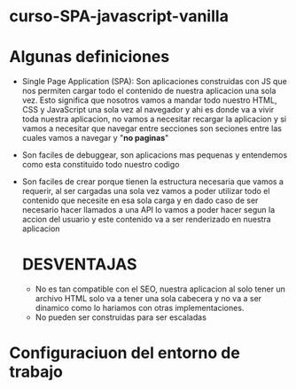 # curso-SPA-javascript-vanilla

# Algunas definiciones 
- Single Page Application (SPA): Son aplicaciones construidas con JS que nos permiten cargar todo el contenido de nuestra aplicacion una sola vez. Esto significa que nosotros vamos a mandar todo nuestro HTML, CSS y JavaScript una sola vez al navegador y ahi es donde va a vivir toda nuestra aplicacion, no vamos a necesitar recargar la aplicacion y si vamos a necesitar que navegar entre secciones son seciones entre las cuales vamos a navegar y "__no paginas__" 

- Son faciles de debuggear, son aplicacions mas pequenas y entendemos como esta constituido todo nuestro codigo

- Son faciles de crear porque tienen la estructura necesaria que vamos a requerir, al ser cargadas una sola vez vamos a poder utilizar todo el contenido que necesite en esa sola carga y en dado caso de ser necesario hacer llamados a una API lo vamos a poder hacer segun la accion del usuario y este contenido va a ser renderizado en nuestra aplicacion

    # DESVENTAJAS
    - No es tan compatible con el SEO, nuestra aplicacion al solo tener un archivo HTML solo va a tener una sola cabecera y no va a ser dinamico como lo hariamos con otras implementaciones.
    - No pueden ser construidas para ser escaladas 

# Configuraciuon del entorno de trabajo
- 1. git init 
- 2. npm init 
- 3. Crear una carpeta "src" aqui es donde va a vivir todo nuestro codigo
    - Crear carpeta de paginas "pages"
    - Crear carpeta de rutas "routes"
    - Crear carpeta de estilos "styles"
    - Crear carpeta de utilerias "utils"
    - Crear un archivo principal index.js
- 4. en la raiz crear una nueva carpeta de nombre "public" donde va a vivir el codigo que vamos a utilizar
    - Crear archivo index.html
- 5. # Preparar Webpack 
    - instalacion de las dependencias en la terminal
        - npm install @babel/core babel-loader html-webpack-plugin webpack webpack-cli webpack-dev-server --save-dev
- 6. # Agregar la configuracion del poyecto
    - Aqui vamos a construir toda la configuracion que requiere nuestro proyecto
    - Crear en la raiz un archivo para las configuraciones de nombre webpack.config.js
        - Revisar el archivo para explicacion de cada seccion

# Proyecto
- 1. Dentro de la carpeta "pages" creamos un archivo de nombre Home.js
- 2. Crear la carpeta template dentro de src, que contendra secciones que se repiten dentro de nuestras paginas 
    - creacion del archivo Header.js
- 3. Creamos el archivo Character.js dentro de la carpeta pages
- 4. Crear el ERROR 404 -> garantiza que cuando algo no esta funcionando lo podemos ver en la pantalla 
- 5. Ahora creamos el entorno de desarrollo local y exportamos 
- 6. Preparamos window.addEventListener -> se encarga de eescuchar si la carga de la pagina se realizo
- 7. Crear una funcion que se va a encargar de obtener el hash, significa que cuando nosotros nos movamos al detalle de un personaje vamos a manipular la url y tenemos que obtener el id
    - creamos esta funcion en la seccion de utileria para saber cual es la ruta a la que esta accediendo nuestro usuario
- 8. # implementar y probar conexiones
    - dentro de src>routes>index.js


# NOTAS
- @babel/core -> incluye toda la libreria de babel
- webpack-cli -> nos permite manejar ciertos comandos que vamos a utilizar
- webpack-dev-server -> entorno de desarrollo local para probar los cambios que estamos haciendo
- # package.json
    - scripts -> nos permite establecer comandos que amos a ejecutar en la terminal
        "build": "webpack --mode production",
        "start": "webpack-dev-server --open --mode development" 
                habilitar un servidor abre un navegador y le pasamos un modo
    

